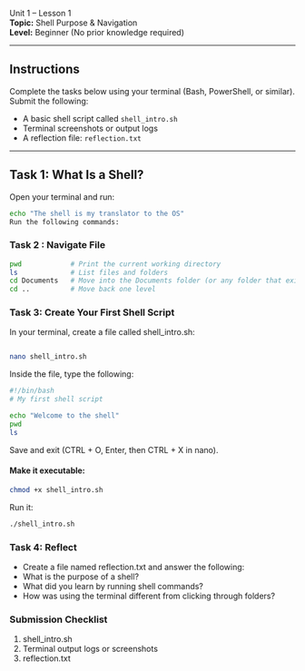 Unit 1 – Lesson 1  
**Topic:** Shell Purpose & Navigation  
**Level:** Beginner (No prior knowledge required)  

---

## Instructions
Complete the tasks below using your terminal (Bash, PowerShell, or similar).  
Submit the following:
- A basic shell script called `shell_intro.sh`
- Terminal screenshots or output logs
- A reflection file: `reflection.txt`

---

##  Task 1: What Is a Shell?

Open your terminal and run:
```bash
echo "The shell is my translator to the OS"
Run the following commands:
```
### Task 2 : Navigate File
```bash
pwd            # Print the current working directory
ls             # List files and folders
cd Documents   # Move into the Documents folder (or any folder that exists)
cd ..          # Move back one level
 ```
### Task 3: Create Your First Shell Script
In your terminal, create a file called shell_intro.sh:

```bash

nano shell_intro.sh
```
Inside the file, type the following:

```bash
#!/bin/bash
# My first shell script

echo "Welcome to the shell"
pwd
ls
```
Save and exit (CTRL + O, Enter, then CTRL + X in nano).

#### Make it executable:

```bash
chmod +x shell_intro.sh
```
Run it:

```bash
./shell_intro.sh
```
### Task 4: Reflect

- Create a file named reflection.txt and answer the following:
- What is the purpose of a shell?
- What did you learn by running shell commands?
- How was using the terminal different from clicking through folders?

### Submission Checklist
 1. shell_intro.sh
 2. Terminal output logs or screenshots
 3. reflection.txt
